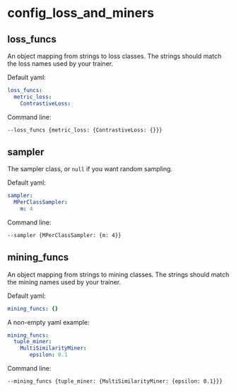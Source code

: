 # config_loss_and_miners

## loss_funcs
An object mapping from strings to loss classes. The strings should match the loss names used by your trainer.

Default yaml:
```yaml
loss_funcs:
  metric_loss: 
    ContrastiveLoss:
```

Command line:
```bash
--loss_funcs {metric_loss: {ContrastiveLoss: {}}}
```

## sampler
The sampler class, or ```null``` if you want random sampling.

Default yaml:
```yaml
sampler:
  MPerClassSampler:
    m: 4
```

Command line:
```bash
--sampler {MPerClassSampler: {m: 4}}
```

## mining_funcs
An object mapping from strings to mining classes. The strings should match the mining names used by your trainer.

Default yaml:
```yaml
mining_funcs: {}
```

A non-empty yaml example:
```yaml
mining_funcs:
  tuple_miner:
    MultiSimilarityMiner:
       epsilon: 0.1
```

Command line:
```bash
--mining_funcs {tuple_miner: {MultiSimilarityMiner: {epsilon: 0.1}}}
```